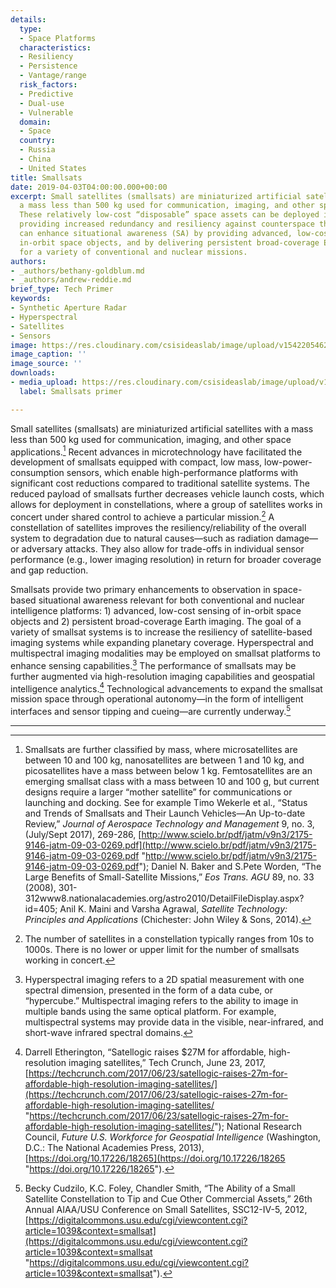 ```yaml
---
details:
  type:
  - Space Platforms
  characteristics:
  - Resiliency
  - Persistence
  - Vantage/range
  risk_factors:
  - Predictive
  - Dual-use
  - Vulnerable
  domain:
  - Space
  country:
  - Russia
  - China
  - United States
title: Smallsats
date: 2019-04-03T04:00:00.000+00:00
excerpt: Small satellites (smallsats) are miniaturized artificial satellites with
  a mass less than 500 kg used for communication, imaging, and other space applications.
  These relatively low-cost “disposable” space assets can be deployed in a constellation,
  providing increased redundancy and resiliency against counterspace threats. Smallsats
  can enhance situational awareness (SA) by providing advanced, low-cost sensing of
  in-orbit space objects, and by delivering persistent broad-coverage Earth imaging
  for a variety of conventional and nuclear missions.
authors:
- _authors/bethany-goldblum.md
- _authors/andrew-reddie.md
brief_type: Tech Primer
keywords:
- Synthetic Aperture Radar
- Hyperspectral
- Satellites
- Sensors
image: https://res.cloudinary.com/csisideaslab/image/upload/v1542205462/on-the-radar/header-sample.jpg
image_caption: ''
image_source: ''
downloads:
- media_upload: https://res.cloudinary.com/csisideaslab/image/upload/v1562865065/on-the-radar/Smallsats%20Final%20Primer%20Formatted%2007-02-29.pdf
  label: Smallsats primer

---
```

Small satellites (smallsats) are miniaturized artificial satellites with a mass less than 500 kg used for communication, imaging, and other space applications.[^1] Recent advances in microtechnology have facilitated the development of smallsats equipped with compact, low mass, low-power-consumption sensors, which enable high-performance platforms with significant cost reductions compared to traditional satellite systems. The reduced payload of smallsats further decreases vehicle launch costs, which allows for deployment in constellations, where a group of satellites works in concert under shared control to achieve a particular mission.[^2] A constellation of satellites improves the <define>resiliency/reliability</define> of the overall system to degradation due to natural causes—such as radiation damage—or adversary attacks. They also allow for trade-offs in individual sensor performance (e.g., lower imaging resolution) in return for broader coverage and gap reduction.

Smallsats provide two primary enhancements to observation in space-based situational awareness relevant for both conventional and nuclear intelligence platforms: 1) advanced, low-cost sensing of in-orbit space objects and 2) persistent broad-coverage Earth imaging. The goal of a variety of smallsat systems is to increase the resiliency of satellite-based imaging systems while expanding planetary coverage. Hyperspectral and multispectral imaging modalities may be employed on smallsat platforms to enhance sensing capabilities.[^3] The performance of smallsats may be further augmented via high-resolution imaging capabilities and geospatial intelligence analytics.[^4] Technological advancements to expand the smallsat mission space through operational autonomy—in the form of intelligent interfaces and sensor tipping and cueing—are currently underway.[^5]

***

[^1]: Smallsats are further classified by mass, where microsatellites are between 10 and 100 kg, nanosatellites are between 1 and 10 kg, and picosatellites have a mass between below 1 kg. Femtosatellites are an emerging smallsat class with a mass between 10 and 100 g, but current designs require a larger “mother satellite” for communications or launching and docking. See for example Timo Wekerle et al., “Status and Trends of Smallsats and Their Launch Vehicles—An Up-to-date Review,” _Journal of Aerospace Technology and Management_ 9, no. 3, (July/Sept 2017), 269-286, [http://www.scielo.br/pdf/jatm/v9n3/2175-9146-jatm-09-03-0269.pdf](http://www.scielo.br/pdf/jatm/v9n3/2175-9146-jatm-09-03-0269.pdf "http://www.scielo.br/pdf/jatm/v9n3/2175-9146-jatm-09-03-0269.pdf"); Daniel N. Baker and S.Pete Worden, “The Large Benefits of Small-Satellite Missions,” _Eos Trans. AGU_ 89, no. 33 (2008), 301-312www8.nationalacademies.org/astro2010/DetailFileDisplay.aspx?id=405; Anil K. Maini and Varsha Agrawal, _Satellite Technology: Principles and Applications_ (Chichester: John Wiley & Sons, 2014).

[^2]: The number of satellites in a constellation typically ranges from 10s to 1000s. There is no lower or upper limit for the number of smallsats working in concert.

[^3]: Hyperspectral imaging refers to a 2D spatial measurement with one spectral dimension, presented in the form of a data cube, or “hypercube.” Multispectral imaging refers to the ability to image in multiple bands using the same optical platform. For example, multispectral systems may provide data in the visible, near-infrared, and short-wave infrared spectral domains.

[^4]: Darrell Etherington, “Satellogic raises $27M for affordable, high-resolution imaging satellites,” Tech Crunch, June 23, 2017, [https://techcrunch.com/2017/06/23/satellogic-raises-27m-for-affordable-high-resolution-imaging-satellites/](https://techcrunch.com/2017/06/23/satellogic-raises-27m-for-affordable-high-resolution-imaging-satellites/ "https://techcrunch.com/2017/06/23/satellogic-raises-27m-for-affordable-high-resolution-imaging-satellites/"); National Research Council, _Future U.S. Workforce for Geospatial Intelligence_ (Washington, D.C.: The National Academies Press, 2013), [https://doi.org/10.17226/18265](https://doi.org/10.17226/18265 "https://doi.org/10.17226/18265").

[^5]: Becky Cudzilo, K.C. Foley, Chandler Smith, “The Ability of a Small Satellite Constellation to Tip and Cue Other Commercial Assets,” 26th Annual AIAA/USU Conference on Small Satellites, SSC12-IV-5, 2012, [https://digitalcommons.usu.edu/cgi/viewcontent.cgi?article=1039&context=smallsat](https://digitalcommons.usu.edu/cgi/viewcontent.cgi?article=1039&context=smallsat "https://digitalcommons.usu.edu/cgi/viewcontent.cgi?article=1039&context=smallsat").